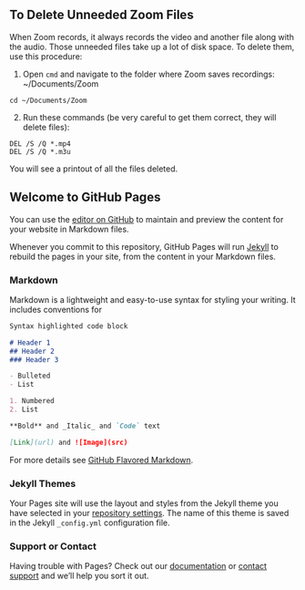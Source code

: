 ## To Delete Unneeded Zoom Files

When Zoom records, it always records the video and another file along with the audio. Those unneeded files take up a lot of disk space. To delete them, use this procedure:

1. Open `cmd` and navigate to the folder where Zoom saves recordings: ~/Documents/Zoom
```
cd ~/Documents/Zoom
```
2. Run these commands (be very careful to get them correct, they will delete files):
```
DEL /S /Q *.mp4
DEL /S /Q *.m3u
```
You will see a printout of all the files deleted.

## Welcome to GitHub Pages

You can use the [editor on GitHub](https://github.com/BlessedHopeLex/blessedhopelex.github.io/edit/master/README.md) to maintain and preview the content for your website in Markdown files.

Whenever you commit to this repository, GitHub Pages will run [Jekyll](https://jekyllrb.com/) to rebuild the pages in your site, from the content in your Markdown files.

### Markdown

Markdown is a lightweight and easy-to-use syntax for styling your writing. It includes conventions for

```markdown
Syntax highlighted code block

# Header 1
## Header 2
### Header 3

- Bulleted
- List

1. Numbered
2. List

**Bold** and _Italic_ and `Code` text

[Link](url) and ![Image](src)
```

For more details see [GitHub Flavored Markdown](https://guides.github.com/features/mastering-markdown/).

### Jekyll Themes

Your Pages site will use the layout and styles from the Jekyll theme you have selected in your [repository settings](https://github.com/BlessedHopeLex/blessedhopelex.github.io/settings). The name of this theme is saved in the Jekyll `_config.yml` configuration file.

### Support or Contact

Having trouble with Pages? Check out our [documentation](https://help.github.com/categories/github-pages-basics/) or [contact support](https://github.com/contact) and we’ll help you sort it out.
